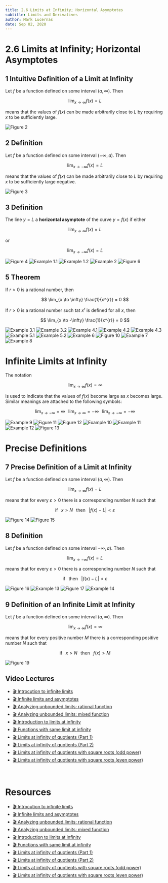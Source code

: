 ```yaml
---
title: 2.6 Limits at Infinity; Horizontal Asymptotes
subtitle: Limits and Derivatives
author: Mark Lucernas
date: Sep 02, 2020
---
```



# 2.6 Limits at Infinity; Horizontal Asymptotes

## 1 Intuitive Definition of a Limit at Infinity

Let $f$ be a function defined on some interval $(a, \infty)$. Then

$$
\lim_{x \to \infty} f(x) = L
$$

means that the values of $f(x)$ can be made arbitrarily close to $L$ by
requiring $x$ to be sufficiently large.

![Figure 2](../../../../../files/fall-2020/MATH-150/chapter-2/2.6_figure-2.png)

## 2 Definition

Let $f$ be a function defined on some interval $(-\infty, a)$. Then

$$
\lim_{x \to -\infty} f(x) = L
$$

means that the values of $f(x)$ can be made arbitrarily close to $L$ by
requiring $x$ to be sufficiently large negative.

![Figure 3](../../../../../files/fall-2020/MATH-150/chapter-2/2.6_figure-3.png)

## 3 Definition

The line $y = L$ a **horizontal asymptote** of the curve $y = f(x)$ if either

$$
\lim_{x \to \infty} f(x) = L
$$

or

$$
\lim_{x \to -\infty} f(x) = L
$$

![Figure 4](../../../../../files/fall-2020/MATH-150/chapter-2/2.6_figure-4.png)
![Example 1.1](../../../../../files/fall-2020/MATH-150/chapter-2/2.6_example-1.1.png)
![Example 1.2](../../../../../files/fall-2020/MATH-150/chapter-2/2.6_example-1.2.png)
![Example 2](../../../../../files/fall-2020/MATH-150/chapter-2/2.6_example-2.png)
![Figure 6](../../../../../files/fall-2020/MATH-150/chapter-2/2.6_figure-6.png)

## 5 Theorem

If $r > 0$ is a rational number, then

$$
\lim_{x \to \infty} \frac{1}{x^{r}} = 0
$$

If $r > 0$ is a rational number such tat $x^{r}$ is defined for all $x$, then

$$
\lim_{x \to -\infty} \frac{1}{x^{r}} = 0
$$

![Example 3.1](../../../../../files/fall-2020/MATH-150/chapter-2/2.6_example-3.1.png)
![Example 3.2](../../../../../files/fall-2020/MATH-150/chapter-2/2.6_example-3.2.png)
![Example 4.1](../../../../../files/fall-2020/MATH-150/chapter-2/2.6_example-4.1.png)
![Example 4.2](../../../../../files/fall-2020/MATH-150/chapter-2/2.6_example-4.2.png)
![Example 4.3](../../../../../files/fall-2020/MATH-150/chapter-2/2.6_example-4.3.png)
![Example 5.1](../../../../../files/fall-2020/MATH-150/chapter-2/2.6_example-5.1.png)
![Example 5.2](../../../../../files/fall-2020/MATH-150/chapter-2/2.6_example-5.2.png)
![Example 6](../../../../../files/fall-2020/MATH-150/chapter-2/2.6_example-6.png)
![Figure 10](../../../../../files/fall-2020/MATH-150/chapter-2/2.6_figure-10.png)
![Example 7](../../../../../files/fall-2020/MATH-150/chapter-2/2.6_example-7.png)
![Example 8](../../../../../files/fall-2020/MATH-150/chapter-2/2.6_example-8.png)

# Infinite Limits at Infinity

The notation

$$
\lim_{x \to \infty} f(x) = \infty
$$

is used to indicate that the values of $f(x)$ become large as $x$ becomes large.
Similar meanings are attached to the following symbols:

$$
\lim_{x \to -\infty} = \infty \;\;\; \lim_{x \to \infty} = -\infty \;\;\; \lim_{x \to -\infty} = -\infty
$$

![Example 9](../../../../../files/fall-2020/MATH-150/chapter-2/2.6_example-9.png)
![Figure 11](../../../../../files/fall-2020/MATH-150/chapter-2/2.6_figure-11.png)
![Figure 12](../../../../../files/fall-2020/MATH-150/chapter-2/2.6_figure-12.png)
![Example 10](../../../../../files/fall-2020/MATH-150/chapter-2/2.6_example-10.png)
![Example 11](../../../../../files/fall-2020/MATH-150/chapter-2/2.6_example-11.png)
![Example 12](../../../../../files/fall-2020/MATH-150/chapter-2/2.6_example-12.png)
![Figure 13](../../../../../files/fall-2020/MATH-150/chapter-2/2.6_figure-13.png)

# Precise Definitions

## 7 Precise Definition of a Limit at Infinity

Let $f$ be a function defined on some interval $(a, \infty)$. Then

$$
\lim_{x \to \infty} f(x) = L
$$

means that for every $\varepsilon > 0$ there is a corresponding number $N$ such
that

$$
\text{if} \;\;\; x > N \;\;\; \text{then} \;\;\; |f(x) - L| < \varepsilon
$$

![Figure 14](../../../../../files/fall-2020/MATH-150/chapter-2/2.6_figure-14.png)
![Figure 15](../../../../../files/fall-2020/MATH-150/chapter-2/2.6_figure-15.png)

## 8 Definition

Let $f$ be a function defined on some interval $-\infty, a)$. Then

$$
\lim_{x \to -\infty} f(x) = L
$$

means that for every $\varepsilon > 0$ there is a corresponding number $N$ such
that

$$
\text{if} \;\;\; \text{then} \;\;\; |f(x) - L| < \varepsilon
$$


![Figure 16](../../../../../files/fall-2020/MATH-150/chapter-2/2.6_figure-16.png)
![Example 13](../../../../../files/fall-2020/MATH-150/chapter-2/2.6_example-13.png)
![Figure 17](../../../../../files/fall-2020/MATH-150/chapter-2/2.6_figure-17.png)
![Example 14](../../../../../files/fall-2020/MATH-150/chapter-2/2.6_example-14.png)

## 9 Definition of an Infinite Limit at Infinity

Let $f$ be a function defined on some interval $(a, \infty)$. Then

$$
\lim_{x \to \infty} f(x) = \infty
$$

means that for every positive number $M$ there is a corresponding positive
number $N$ such that

$$
\text{if} \;\;\; x > N \;\;\; \text{then} \;\;\; f(x) > M
$$

![Figure 19](../../../../../files/fall-2020/MATH-150/chapter-2/2.6_figure-19.png)


## Video Lectures

- [🎬 Introcution to infinite limits](https://www.khanacademy.org/math/ap-calculus-ab/ab-limits-new/ab-1-14/v/introduction-to-infinite-limits)
- [🎬 Infinite limits and asymptotes](https://www.khanacademy.org/math/ap-calculus-ab/ab-limits-new/ab-1-14/v/infinite-limits-and-asymptotes)
- [🎬 Analyzing unbounded limits: rational function](https://www.khanacademy.org/math/ap-calculus-ab/ab-limits-new/ab-1-14/v/unbounded-limits-algebraic-1)
- [🎬 Analyzing unbounded limits: mixed function](https://www.khanacademy.org/math/ap-calculus-ab/ab-limits-new/ab-1-14/v/unbounded-limits-algebraic-2)
- [🎬 Introduction to limits at infinity](https://www.khanacademy.org/math/ap-calculus-ab/ab-limits-new/ab-1-15/v/introduction-to-limits-at-infinity)
- [🎬 Functions with same limit at infinity](https://www.khanacademy.org/math/ap-calculus-ab/ab-limits-new/ab-1-15/v/functions-with-same-limit-at-inifinity)
- [🎬 Limits at infinity of quotients (Part 1)](https://www.khanacademy.org/math/ap-calculus-ab/ab-limits-new/ab-1-15/v/limits-at-positive-and-negative-infinity)
- [🎬 Limits at infinity of quotients (Part 2)](https://www.khanacademy.org/math/ap-calculus-ab/ab-limits-new/ab-1-15/v/more-limits-at-infinity)
- [🎬 Limits at infinity of quotients with square roots (odd power)](https://www.khanacademy.org/math/ap-calculus-ab/ab-limits-new/ab-1-15/v/limits-with-two-horizontal-asymptotes)
- [🎬 Limits at infinity of quotients with square roots (even power)](https://www.khanacademy.org/math/ap-calculus-ab/ab-limits-new/ab-1-15/v/limit-at-infinity-of-rational-expression-with-radical-even)


<br>

# Resources

- [🎬 Introcution to infinite limits](https://www.khanacademy.org/math/ap-calculus-ab/ab-limits-new/ab-1-14/v/introduction-to-infinite-limits)
- [🎬 Infinite limits and asymptotes](https://www.khanacademy.org/math/ap-calculus-ab/ab-limits-new/ab-1-14/v/infinite-limits-and-asymptotes)
- [🎬 Analyzing unbounded limits: rational function](https://www.khanacademy.org/math/ap-calculus-ab/ab-limits-new/ab-1-14/v/unbounded-limits-algebraic-1)
- [🎬 Analyzing unbounded limits: mixed function](https://www.khanacademy.org/math/ap-calculus-ab/ab-limits-new/ab-1-14/v/unbounded-limits-algebraic-2)
- [🎬 Introduction to limits at infinity](https://www.khanacademy.org/math/ap-calculus-ab/ab-limits-new/ab-1-15/v/introduction-to-limits-at-infinity)
- [🎬 Functions with same limit at infinity](https://www.khanacademy.org/math/ap-calculus-ab/ab-limits-new/ab-1-15/v/functions-with-same-limit-at-inifinity)
- [🎬 Limits at infinity of quotients (Part 1)](https://www.khanacademy.org/math/ap-calculus-ab/ab-limits-new/ab-1-15/v/limits-at-positive-and-negative-infinity)
- [🎬 Limits at infinity of quotients (Part 2)](https://www.khanacademy.org/math/ap-calculus-ab/ab-limits-new/ab-1-15/v/more-limits-at-infinity)
- [🎬 Limits at infinity of quotients with square roots (odd power)](https://www.khanacademy.org/math/ap-calculus-ab/ab-limits-new/ab-1-15/v/limits-with-two-horizontal-asymptotes)
- [🎬 Limits at infinity of quotients with square roots (even power)](https://www.khanacademy.org/math/ap-calculus-ab/ab-limits-new/ab-1-15/v/limit-at-infinity-of-rational-expression-with-radical-even)

